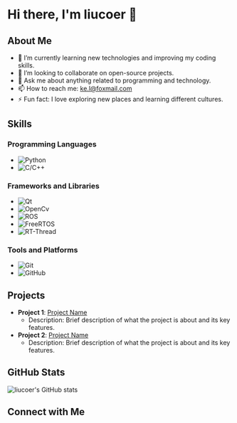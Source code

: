 # Hi there, I'm liucoer 👋

## About Me

- 🌱 I’m currently learning new technologies and improving my coding skills.
- 👯 I’m looking to collaborate on open-source projects.
- 💬 Ask me about anything related to programming and technology.
- 📫 How to reach me: [ke.l@foxmail.com](mailto:ke.l@foxmail.com)
- ⚡ Fun fact: I love exploring new places and learning different cultures.

## Skills

### Programming Languages
- ![Python](https://img.shields.io/badge/Python-3776AB?style=for-the-badge&logo=python&logoColor=white)
- ![C/C++](https://img.shields.io/badge/JavaScript-F7DF1E?style=for-the-badge&logo=javascript&logoColor=black)

### Frameworks and Libraries
- ![Qt](https://img.shields.io/badge/React-20232A?style=for-the-badge&logo=react&logoColor=61DAFB)
- ![OpenCv](https://img.shields.io/badge/Node.js-339933?style=for-the-badge&logo=nodedotjs&logoColor=white)
- ![ROS](https://img.shields.io/badge/Django-092E20?style=for-the-badge&logo=django&logoColor=white)
- ![FreeRTOS](https://img.shields.io/badge/React-20232A?style=for-the-badge&logo=react&logoColor=61DAFB)
- ![RT-Thread](https://img.shields.io/badge/Node.js-339933?style=for-the-badge&logo=nodedotjs&logoColor=white)

### Tools and Platforms
- ![Git](https://img.shields.io/badge/Git-F05032?style=for-the-badge&logo=git&logoColor=white)
- ![GitHub](https://img.shields.io/badge/GitHub-181717?style=for-the-badge&logo=github&logoColor=white)

## Projects

- **Project 1**: [Project Name](https://github.com/liucoer/project1)
  - Description: Brief description of what the project is about and its key features.
- **Project 2**: [Project Name](https://github.com/liucoer/project2)
  - Description: Brief description of what the project is about and its key features.

## GitHub Stats

![liucoer's GitHub stats](https://github-readme-stats.vercel.app/api?username=liucoer&show_icons=true&theme=radical)

## Connect with Me
